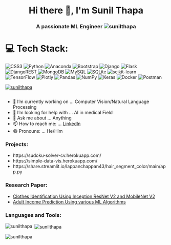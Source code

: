 <h1 align="center">Hi there 👋, I'm Sunil Thapa</h3>
<h3 align="center">A passionate ML Engineer <img src="https://komarev.com/ghpvc/?username=sunil-thapa99&label=Profile%20views&color=0e75b6&style=flat" alt="sunilthapa" /></h3>
<!--
Here are some ideas to get you started:
-->

# 💻 Tech Stack:
![CSS3](https://img.shields.io/badge/css3-%231572B6.svg?style=for-the-badge&logo=css3&logoColor=white) ![Python](https://img.shields.io/badge/python-3670A0?style=for-the-badge&logo=python&logoColor=ffdd54) ![Anaconda](https://img.shields.io/badge/Anaconda-%2344A833.svg?style=for-the-badge&logo=anaconda&logoColor=white) ![Bootstrap](https://img.shields.io/badge/bootstrap-%23563D7C.svg?style=for-the-badge&logo=bootstrap&logoColor=white) ![Django](https://img.shields.io/badge/django-%23092E20.svg?style=for-the-badge&logo=django&logoColor=white) ![Flask](https://img.shields.io/badge/flask-%23000.svg?style=for-the-badge&logo=flask&logoColor=white) ![DjangoREST](https://img.shields.io/badge/DJANGO-REST-ff1709?style=for-the-badge&logo=django&logoColor=white&color=ff1709&labelColor=gray) ![MongoDB](https://img.shields.io/badge/MongoDB-%234ea94b.svg?style=for-the-badge&logo=mongodb&logoColor=white) ![MySQL](https://img.shields.io/badge/mysql-%2300f.svg?style=for-the-badge&logo=mysql&logoColor=white) ![SQLite](https://img.shields.io/badge/sqlite-%2307405e.svg?style=for-the-badge&logo=sqlite&logoColor=white) ![scikit-learn](https://img.shields.io/badge/scikit--learn-%23F7931E.svg?style=for-the-badge&logo=scikit-learn&logoColor=white) ![TensorFlow](https://img.shields.io/badge/TensorFlow-%23FF6F00.svg?style=for-the-badge&logo=TensorFlow&logoColor=white) ![Plotly](https://img.shields.io/badge/Plotly-%233F4F75.svg?style=for-the-badge&logo=plotly&logoColor=white) ![Pandas](https://img.shields.io/badge/pandas-%23150458.svg?style=for-the-badge&logo=pandas&logoColor=white) ![NumPy](https://img.shields.io/badge/numpy-%23013243.svg?style=for-the-badge&logo=numpy&logoColor=white) ![Keras](https://img.shields.io/badge/Keras-%23D00000.svg?style=for-the-badge&logo=Keras&logoColor=white) ![Docker](https://img.shields.io/badge/docker-%230db7ed.svg?style=for-the-badge&logo=docker&logoColor=white) ![Postman](https://img.shields.io/badge/Postman-FF6C37?style=for-the-badge&logo=postman&logoColor=white)


<p align="left"> <a href="https://github.com/ryo-ma/github-profile-trophy"><img src="https://github-profile-trophy.vercel.app/?username=sunil-thapa99" alt="sunilthapa" /></a> </p>

<p align="left"> <a href="https://twitter.com/" target="blank"><img src="https://img.shields.io/twitter/follow/?logo=twitter&style=for-the-badge" alt="" /></a> </p>

<ul>
  <li>🔭 I’m currently working on ... Computer Vision/Natural Language Processing</li>
  <li>🤔 I’m looking for help with ... AI in medical Field</li>
  <li>💬 Ask me about ... Anything</li>
  <li>📫 How to reach me: ... <a href="https://www.linkedin.com/in/sunil-thapa-940877134/">LinkedIn</a></li>
  <li>😄 Pronouns: ... He/Him</li> 
</ul>
<!-- 
- 👯 I’m looking to collaborate on ...
- ⚡ Fun fact: ... 
-->
<h3 align="left">Projects:</h3>
<ul>
  <li>https://sudoku-solver-cv.herokuapp.com/</li>
  <li>https://simple-data-vis.herokuapp.com/</li>
  <li>https://share.streamlit.io/lappanchappan43/hair_segment_color/main/app.py</li>
</ul>

<h3 align="left">Research Paper:</h3>
<ul>
  <li><a href='https://dx.doi.org/10.2139/ssrn.3949190'>Clothes Identification Using Inception ResNet V2 and MobileNet V2</a></li>
  <li><a href='http://dx.doi.org/10.2139/ssrn.4325813'>Adult Income Prediction Using various ML Algorithms</a></li>
</ul>

<h3 align="left">Languages and Tools:</h3>

<p><img align="left" src="https://github-readme-stats.vercel.app/api/top-langs?username=sunil-thapa99&show_icons=true&locale=en&layout=compact" alt="sunilthapa" /></p>

<p>&nbsp;<img align="center" src="https://github-readme-stats.vercel.app/api?username=sunil-thapa99&show_icons=true&locale=en" alt="sunilthapa" /></p>

<p><img align="center" src="https://github-readme-streak-stats.herokuapp.com/?user=sunil-thapa99&" alt="sunilthapa" /></p>
